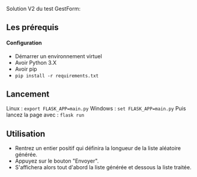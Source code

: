 Solution V2 du test GestForm:

## Les prérequis
#### Configuration
* Démarrer un environnement virtuel
* Avoir Python 3.X
* Avoir pip
* `pip install -r requirements.txt`

## Lancement
Linux : `export FLASK_APP=main.py`
Windows : `set FLASK_APP=main.py`
Puis lancez la page avec : 
`flask run`

## Utilisation
* Rentrez un entier positif qui définira la longueur de la liste aléatoire générée.
* Appuyez sur le bouton "Envoyer".
* S'affichera alors tout d'abord la liste générée et dessous la liste traitée.
